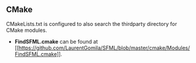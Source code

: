 CMake
-----
CMakeLists.txt is configured to also search the thirdparty directory for CMake modules.

- **FindSFML.cmake** can be found at [[https://github.com/LaurentGomila/SFML/blob/master/cmake/Modules/FindSFML.cmake]].